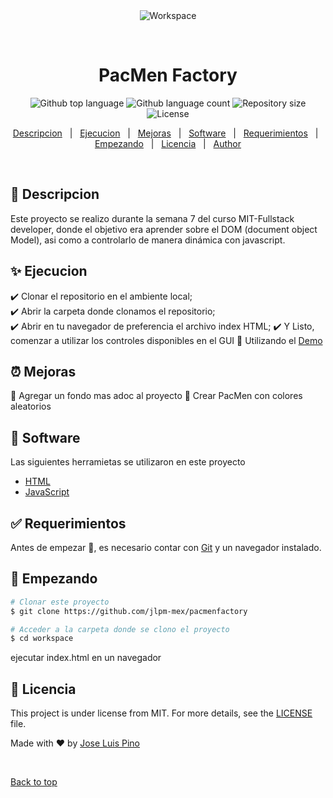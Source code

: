 <div align="center" id="top"> 
  <img src="./.github/app.gif" alt="Workspace" />

  &#xa0;

  <!-- <a href="https://workspace.netlify.app">Demo</a> -->
</div>

<h1 align="center">PacMen Factory</h1>

<p align="center">
  <img alt="Github top language" src="https://img.shields.io/github/languages/top/jlpm-mex/pacmenfactory?color=56BEB8">

  <img alt="Github language count" src="https://img.shields.io/github/languages/count/jlpm-mex/pacmenfactory?color=56BEB8">

  <img alt="Repository size" src="https://img.shields.io/github/repo-size/jlpm-mex/pacmenfactory?color=56BEB8">

  <img alt="License" src="https://img.shields.io/github/license/jlpm-mex/pacmenfactory?color=56BEB8">

  <!-- <img alt="Github issues" src="https://img.shields.io/github/issues/{{YOUR_GITHUB_USERNAME}}/workspace?color=56BEB8" /> -->

  <!-- <img alt="Github forks" src="https://img.shields.io/github/forks/{{YOUR_GITHUB_USERNAME}}/workspace?color=56BEB8" /> -->

  <!-- <img alt="Github stars" src="https://img.shields.io/github/stars/{{YOUR_GITHUB_USERNAME}}/workspace?color=56BEB8" /> -->
</p>

<!-- Status -->

<!-- <h4 align="center"> 
	🚧  Workspace 🚀 Under construction...  🚧
</h4> 

<hr> -->

<p align="center">
  <a href="#dart-descripcion">Descripcion</a> &#xa0; | &#xa0; 
  <a href="#sparkles-ejecucion">Ejecucion</a> &#xa0; | &#xa0;
  <a href="#alarm_clock-mejoras">Mejoras</a> &#xa0; | &#xa0;
  <a href="#rocket-software">Software</a> &#xa0; | &#xa0;
  <a href="#white_check_mark-requerimientos">Requerimientos</a> &#xa0; | &#xa0;
  <a href="#checkered_flag-empezando">Empezando</a> &#xa0; | &#xa0;
  <a href="#memo-licencia">Licencia</a> &#xa0; | &#xa0;
  <a href="https://github.com/jlpm-mex" target="_blank">Author</a>
</p>

<br>

## :dart: Descripcion ##

Este proyecto se realizo durante la semana 7 del curso MIT-Fullstack developer, donde el objetivo era aprender sobre el DOM (document object Model), asi como a controlarlo de manera dinámica con javascript.

## :sparkles: Ejecucion ##

:heavy_check_mark: Clonar el repositorio en el ambiente local;\
:heavy_check_mark: Abrir la carpeta donde clonamos el repositorio;\
:heavy_check_mark: Abrir en tu navegador de preferencia el archivo index HTML;
:heavy_check_mark: Y Listo, comenzar a utilizar los controles disponibles en el GUI
:rocket: Utilizando el <a href="#memo-license">Demo</a>

## :alarm_clock: Mejoras ##

:large_blue_circle: Agregar un fondo mas adoc al proyecto
:large_blue_circle: Crear PacMen con colores aleatorios

## :rocket: Software ##
Las siguientes herramietas se utilizaron en este proyecto
- [HTML](https://developer.mozilla.org/en-US/docs/Web/HTML)
- [JavaScript](https://developer.mozilla.org/en-US/docs/Web/JavaScript)

## :white_check_mark: Requerimientos ##

Antes de empezar :checkered_flag:, es necesario contar con [Git](https://git-scm.com) y un navegador instalado.

## :checkered_flag: Empezando ##

```bash
# Clonar este proyecto
$ git clone https://github.com/jlpm-mex/pacmenfactory

# Acceder a la carpeta donde se clono el proyecto
$ cd workspace
```
ejecutar index.html en un navegador


## :memo: Licencia ##

This project is under license from MIT. For more details, see the [LICENSE](LICENSE.md) file.


Made with :heart: by <a href="https://github.com/jlpm-mex" target="_blank">Jose Luis Pino</a>

&#xa0;

<a href="#top">Back to top</a>
